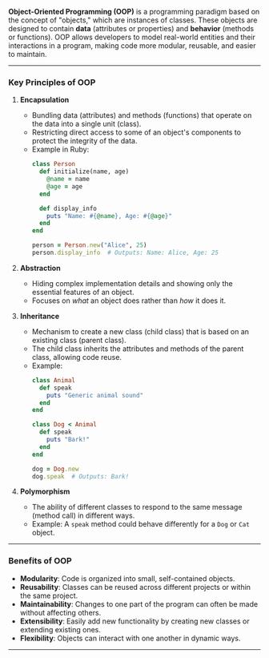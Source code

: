 **Object-Oriented Programming (OOP)** is a programming paradigm based on the concept of "objects," which are instances of classes. These objects are designed to contain **data** (attributes or properties) and **behavior** (methods or functions). OOP allows developers to model real-world entities and their interactions in a program, making code more modular, reusable, and easier to maintain.

---

### **Key Principles of OOP**
1. **Encapsulation**  
   - Bundling data (attributes) and methods (functions) that operate on the data into a single unit (class).
   - Restricting direct access to some of an object's components to protect the integrity of the data.
   - Example in Ruby:
     ```ruby
     class Person
       def initialize(name, age)
         @name = name
         @age = age
       end

       def display_info
         puts "Name: #{@name}, Age: #{@age}"
       end
     end

     person = Person.new("Alice", 25)
     person.display_info  # Outputs: Name: Alice, Age: 25
     ```

2. **Abstraction**  
   - Hiding complex implementation details and showing only the essential features of an object.
   - Focuses on *what* an object does rather than *how* it does it.

3. **Inheritance**  
   - Mechanism to create a new class (child class) that is based on an existing class (parent class).
   - The child class inherits the attributes and methods of the parent class, allowing code reuse.
   - Example:
     ```ruby
     class Animal
       def speak
         puts "Generic animal sound"
       end
     end

     class Dog < Animal
       def speak
         puts "Bark!"
       end
     end

     dog = Dog.new
     dog.speak  # Outputs: Bark!
     ```

4. **Polymorphism**  
   - The ability of different classes to respond to the same message (method call) in different ways.
   - Example: A `speak` method could behave differently for a `Dog` or `Cat` object.

---

### **Benefits of OOP**
- **Modularity**: Code is organized into small, self-contained objects.
- **Reusability**: Classes can be reused across different projects or within the same project.
- **Maintainability**: Changes to one part of the program can often be made without affecting others.
- **Extensibility**: Easily add new functionality by creating new classes or extending existing ones.
- **Flexibility**: Objects can interact with one another in dynamic ways.

---
